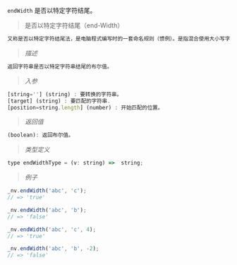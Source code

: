 `endWidth` 是否以特定字符结尾。

> 是否以特定字符结尾（end-Width）

```javascript
又称是否以特定字符结尾法，是电脑程式编写时的一套命名规则（惯例）。是指混合使用大小写字母来构成变量和函数的名字。
```
> *描述*

```javascript
返回字符串是否以特定字符串结尾的布尔值。
```

> *入参*

```javascript
[string=''] (string) : 要转换的字符串。
[target] (string) : 要匹配的字符串.
[position=string.length] (number) : 开始匹配的位置。
```

> *返回值*

```javascript
(boolean): 返回布尔值。
```

> *类型定义*

```javascript
type endWidthType = (v: string) =>  string;
```

> *例子*

```javascript
_nv.endWidth('abc', 'c');
// => 'true'
```

```javascript
_nv.endWidth('abc', 'b');
// => 'false'
```

```javascript
_nv.endWidth('abc', 'c', 4);
// => 'true'
```

```javascript
_nv.endWidth('abc', 'b', -2);
// => 'false'
```

